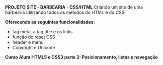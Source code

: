 **PROJETO SITE - BARBEARIA - CSS/HTML**
Criando um site de uma barbearia utilizando todos os metodos do HTML e do CSS.



**Oferecendo as seguintes funcionalidades:**



 - tag meta, a tag title e os links
 - função do reset CSS
 - header e menu
 - Copyright e Unicode




**Curso Alura
HTML5 e CSS3 parte 2: Posicionamento, listas e navegação**
